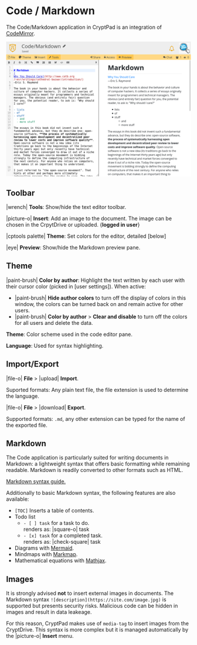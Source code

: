 # Code / Markdown

The Code/Markdown application in CryptPad is an integration of [CodeMirror](https://codemirror.net/).

<img class="screenshot" alt="preview of the code application" src="/images/code-preview.png">


## Toolbar

|wrench| **Tools**: Show/hide the text editor toolbar. 

|picture-o| **Insert**: Add an image to the document. The image can be chosen in the CrpytDrive or uploaded. {**logged in user**}

|cptools palette| **Theme**: Set colors for the editor, detailed [below]

|eye| **Preview**: Show/hide the Markdown preview pane.

## Theme

|paint-brush| **Color by author**: Highlight the text written by each user with their cursor color (picked in [user settings]). When active: 
  - |paint-brush| **Hide author colors** to turn off the display of colors in this window, the colors can be turned back on and remain active for other users. 
  - |paint-brush| **Color by author** > **Clear and disable** to turn off the colors for all users and delete the data.

**Theme**: Color scheme used in the code editor pane.

**Language**: Used for syntax highlighting. 

## Import/Export

|file-o| **File** > |upload| **Import**.

Suported formats: Any plain text file, the file extension is used to determine the language.

|file-o| **File** > |download| **Export**.

Supported formats: `.md`, any other extension can be typed for the name of the exported file. 

## Markdown

The Code application is particularly suited for writing documents in Markdown: a lightweight syntax that offers basic formatting while remaining readable. Markdown is readily converted to other formats such as HTML. 

[Markdown syntax guide.](https://github.com/adam-p/markdown-here/wiki/Markdown-Cheatsheet )

<!--- localised link if possible. French here: 
https://blog.wax-o.com/2014/04/tutoriel-un-guide-pour-bien-commencer-avec-markdown/ -->

Additionally to basic Markdown syntax, the following features are also available: 

- `[TOC]` Inserts a table of contents.
- Todo list
  - `- [ ] task` for a task to do.  
  renders as: |square-o| task
  - `- [x] task` for a completed task.  
  renders as: |check-square| task
- Diagrams with [Mermaid](https://mermaid-js.github.io/mermaid/#/).
- Mindmaps with [Markmap](https://markmap.js.org/).
- Mathematical equations with [Mathjax](https://www.mathjax.org/).

## Images

It is strongly advised **not** to insert external images in documents. The Markdown syntax `![description](https://site.com/image.jpg)` is supported but presents security risks. Malicious code can be hidden in images and result in data leakeage.

For this reason, CryptPad makes use of `media-tag` to insert images from the CryptDrive. This syntax is more complex but it is managed automatically by the |picture-o| **Insert** menu.










